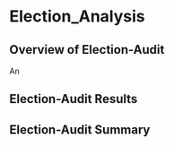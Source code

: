 # Election_Analysis
## Overview of Election-Audit
An

## Election-Audit Results
## Election-Audit Summary
